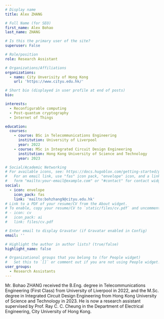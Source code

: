 ```yaml
---
# Display name
title: Alex ZHANG

# Full Name (for SEO)
first_name: Alex Bohao
last_name: ZHANG

# Is this the primary user of the site?
superuser: False

# Role/position
role: Research Assistant

# Organizations/Affiliations
organizations:
  - name: City Unverisity of Hong Kong
    url: 'https://www.cityu.edu.hk/'

# Short bio (displayed in user profile at end of posts)
bio: 

interests:
  - Reconfigurable computing
  - Post-quantum cryptography
  - Internet of Things

education:
  courses:
    - course: BSc in Telecommunications Engineering
      institution: University of Liverpool
      year: 2022
    - course: MSc in Integrated Circuit Design Engineering
      institution: Hong Kong University of Science and Technology
      year: 2023  

# Social/Academic Networking
# For available icons, see: https://docs.hugoblox.com/getting-started/page-builder/#icons
#   For an email link, use "fas" icon pack, "envelope" icon, and a link in the
#   form "mailto:your-email@example.com" or "#contact" for contact widget.
social:
  - icon: envelope
    icon_pack: fas
    link: 'mailto:bohzhang9@cityu.edu.hk'   
# Link to a PDF of your resume/CV from the About widget.
# To enable, copy your resume/CV to `static/files/cv.pdf` and uncomment the lines below.
# - icon: cv
#   icon_pack: ai
#   link: files/cv.pdf

# Enter email to display Gravatar (if Gravatar enabled in Config)
email: ''

# Highlight the author in author lists? (true/false)
highlight_name: false

# Organizational groups that you belong to (for People widget)
#   Set this to `[]` or comment out if you are not using People widget.
user_groups:
  - Research Assistants
---
```


Mr. Bohao ZHANG received the B.Eng. degree in Telecommunications Engineering (First Class) from University of Liverpool in 2022, and the M.Sc. degree in Integrated Circuit Design Engineering from Hong Kong University of Science and Technology in 2023. He is now a research assistant supervised by Prof. Ray C. C. Cheung in the Department of Electrical Engineering, City University of Hong Kong.
